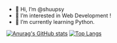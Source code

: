 - 👋 Hi, I’m @shuupsy
- 👀 I’m interested in Web Development !
- 🌱 I’m currently learning Python.

[![Anurag's GitHub stats](https://github-readme-stats.vercel.app/api?username=shuupsy&show_icons=true&hide=prs&title_color=ff5757&text_color=070606&text_bold=false&icon_color=955e42&card_width=375)](https://github.com/anuraghazra/github-readme-stats)
[![Top Langs](https://github-readme-stats.vercel.app/api/top-langs/?username=shuupsy&layout=compact&title_color=ff5757&text_color=070606)](https://github.com/anuraghazra/github-readme-stats)

<!---
shuupsy/shuupsy is a ✨ special ✨ repository because its `README.md` (this file) appears on your GitHub profile.
You can click the Preview link to take a look at your changes.
--->
